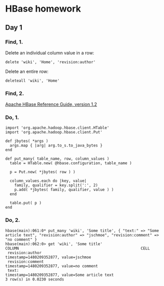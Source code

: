 # HBase homework

## Day 1

### Find, 1.

Delete an individual column value in a row:

```
delete 'wiki', 'Home', 'revision:author'
```

Delete an entire row:

```
deleteall 'wiki', 'Home'
```

### Find, 2.

[Apache HBase Reference Guide, version 1.2](https://hbase.apache.org/1.2/book.html)

### Do, 1.

```
import 'org.apache.hadoop.hbase.client.HTable'
import 'org.apache.hadoop.hbase.client.Put'

def jbytes( *args )
  args.map { |arg| arg.to_s.to_java_bytes }
end

def put_many( table_name, row, column_values )
  table = HTable.new( @hbase.configuration, table_name )

  p = Put.new( *jbytes( row ) )

  column_values.each do |key, value|
    family, qualifier = key.split(':', 2)
    p.add( *jbytes( family, qualifier, value ) )
  end

  table.put( p )
end
```

### Do, 2.

```
hbase(main):061:0* put_many 'wiki', 'Some title', { "text:" => "Some article text", "revision:author" => "jschmoe", "revision:comment" => "no comment" }
hbase(main):062:0> get 'wiki', 'Some title'
COLUMN                                                      CELL
 revision:author                                            timestamp=1480209352877, value=jschmoe
 revision:comment                                           timestamp=1480209352877, value=no comment
 text:                                                      timestamp=1480209352877, value=Some article text
3 row(s) in 0.0230 seconds
```
